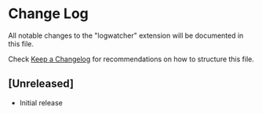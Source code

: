 # Change Log

All notable changes to the "logwatcher" extension will be documented in this file.

Check [Keep a Changelog](http://keepachangelog.com/) for recommendations on how to structure this file.

## [Unreleased]

- Initial release